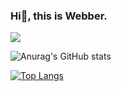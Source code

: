 ### Hi👋, this is Webber.

![](https://komarev.com/ghpvc/?username=Webber29&color=4169E1&style=plastic)



![Anurag's GitHub stats](https://github-readme-stats.vercel.app/api?username=Webber29&theme=transparent&show_icons=true&hide=prs,issues)

[![Top Langs](https://github-readme-stats.vercel.app/api/top-langs/?username=Webber29&layout=compact)](https://github.com/Webber29/github-readme-stats)
<!--
**Webber29/Webber29** is a ✨ _special_ ✨ repository because its `README.md` (this file) appears on your GitHub profile.

Here are some ideas to get you started:

- 🔭 I’m currently working on ...
- 🌱 I’m currently learning ...
- 👯 I’m looking to collaborate on ...
- 🤔 I’m looking for help with ...
- 💬 Ask me about ...
- 📫 How to reach me: ...
- 😄 Pronouns: ...
- ⚡ Fun fact: ...
-->
